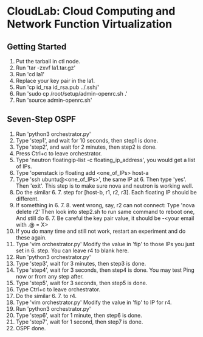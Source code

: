 # CloudLab: Cloud Computing and Network Function Virtualization #

## Getting Started ##
1. Put the tarball in ctl node.
2. Run 'tar -zxvf la1.tar.gz'
3. Run 'cd la1'
4. Replace your key pair in the la1.
5. Run 'cp id_rsa id_rsa.pub ../.ssh/'
6. Run 'sudo cp /root/setup/admin-openrc.sh .'
7. Run 'source admin-openrc.sh'

## Seven-Step OSPF ##
1. Run 'python3 orchestrator.py'
2. Type 'step1', and wait for 10 seconds, then step1 is done.
3. Type 'step2', and wait for 2 minutes, then step2 is done.
4. Press Ctrl+c to leave orchestrator.
5. Type 'neutron floatingip-list -c floating_ip_address', you would get a list of IPs.
6. Type 'openstack ip floating add <one_of_IPs> host-a
7. Type 'ssh ubuntu@<one_of_IPs>', the same IP at 6. Then type 'yes'. Then 'exit'. This 
    step is to make sure nova and neutron is working well.
8. Do the similar 6. 7. step for [host-b, r1, r2, r3]. Each floating IP should be different.
9. If something in 6. 7. 8. went wrong, say, r2 can not connect: Type 'nova delete r2'
    Then look into step2.sh to run same command to reboot one, And still do 6. 7.
    Be careful the key pair value, it should be <user>-<your email with .@ = X>
10. If you do many time and still not work, restart an experiment and do these again.
11. Type 'vim orchestrator.py' Modify the value in 'fip' to those IPs you just set in 6. step.
    You can leave r4 to blank here.
12. Run 'python3 orchestrator.py'
13. Type 'step3', wait for 3 minutes, then step3 is done.
14. Type 'step4', wait for 3 seconds, then step4 is done. You may test Ping now or from any step after.
15. Type 'step5', wait for 3 seconds, then step5 is done. 
16. Type Ctrl+c to leave orchestrator.
17. Do the similar 6. 7. to r4.
18. Type 'vim orchestrator.py' Modify the value in 'fip' to IP for r4.
19. Run 'python3 orchestrator.py'
20. Type 'step6', wait for 1 minute, then step6 is done.
21. Type 'step7', wait for 1 second, then step7 is done.
22. OSPF done.
